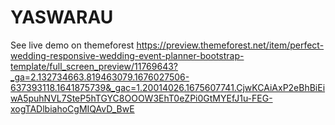 # YASWARAU

See live demo on themeforest
https://preview.themeforest.net/item/perfect-wedding-responsive-wedding-event-planner-bootstrap-template/full_screen_preview/11769643?_ga=2.132734663.819463079.1676027506-637393118.1641875739&_gac=1.20014026.1675607741.CjwKCAiAxP2eBhBiEiwA5puhNVL7SteP5hTGYC8OOOW3EhT0eZPi0GtMYEfJ1u-FEG-xogTADlbiahoCgMIQAvD_BwE